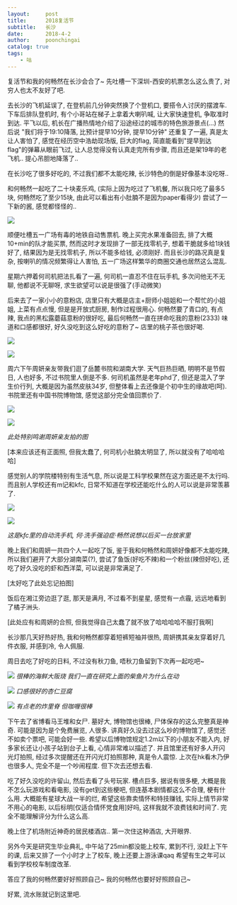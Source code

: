 ```yaml
---
layout:     post
title:      2018复活节
subtitle:   长沙
date:       2018-4-2
author:     poonchingai
catalog: true
tags:
    - 咕
---
```


复活节和我的何畅然在长沙会合了~ 先吐槽一下深圳-西安的机票怎么这么贵了, 对穷人也太不友好了吧.

去长沙的飞机延误了, 在登机前几分钟突然换了个登机口, 要搭令人讨厌的摆渡车. 下车后排队登机时, 有个小哥站在梯子上拿着大喇叭喊, 让大家快速登机, 争取准时到达. 平飞以后, 机长在广播热情地介绍了沿途经过的城市的特色旅游景点(...) 然后说 "我们将于19:10降落, 比预计提早10分钟, 提早10分钟" 还重复了一遍, 真是太让人害怕了, 感觉在经历空中浩劫现场版, 巨大的flag, 简直能看到"提早到达flag"的弹幕从眼前飞过, 让人总觉得没有认真走完所有步骤, 而且还是架19年的老飞机.. 提心吊胆地降落了.. 

在长沙吃了很多好吃的, 不过我们都不太能吃辣, 长沙特色的倒是好像基本没吃呀..

和何畅然一起吃了二十块麦乐鸡, (实际上因为吃过了飞机餐, 所以我只吃了最多5块, 何畅然吃了至少15块, 由此可以看出有小肚腩不是因为paper看得少) 尝试了一下新的酱, 感觉都怪怪的..

![](http://ww1.sinaimg.cn/large/5f6ddd39ly1fpyew1qnu3j20u0140wl1.jpg)


顺便吐槽五一广场有毒的地铁自动售票机. 晚上买完水果准备回去, 排了大概10+min的队才能买票, 然而这时才发现排了一部无找零机子, 想着干脆就多给1块钱好了, 结果因为是无找零机子, 所以不能多给钱, 必须刚好. 而且长沙的路况真是复杂, 按喇叭的情况频繁得让人害怕, 五一广场这样繁华的商圈交通也居然这么混乱. 

星期六押着何司机把法扎看了一遍, 何司机一直忍不住在玩手机, 多次问他无不无聊, 他都说不无聊呀, 求生欲望可以说是很强了(手动微笑)

后来去了一家小小的意粉店, 店里只有大概是店主+厨师小姐姐和一个帮忙的小姐姐, 上菜有点点慢, 但是是开放式厨房, 制作过程很用心. 何畅然要了青口的, 有点辣, 我点的黑松露蘑菇意粉的很好吃, 最后何畅然一直在拼命吃我的意粉(2333) 味道和口感都很好, 好久没吃到这么好吃的意粉了~ 店里的桃子茶也很好喝.

![](http://ww1.sinaimg.cn/large/5f6ddd39ly1fpyf21brglj23v92kyu0z.jpg)

![](http://ww1.sinaimg.cn/large/5f6ddd39ly1fpyf2p1elgj23v92ky7wk.jpg)


周六下午周妍亲友带我们逛了岳麓书院和湖南大学. 天气巨热巨晒, 明明不是节假日, 人也好多, 不过书院里人倒是不多. 何司机虽然是老年phd了, 但还是混入了学生价行列, 大概是因为虽然皮肤34岁, 但整体看上去还像是个初中生的缘故吧(呵). 书院里还有中国书院博物馆, 感觉这部分完全值回票价了. 

![](http://ww1.sinaimg.cn/large/5f6ddd39ly1fpyfdkvg97j22c0340qvb.jpg)

![](http://ww1.sinaimg.cn/large/5f6ddd39ly1fpyff3el3kj23402c0hdu.jpg)

*此处特别鸣谢周妍亲友拍的图*

[本来应该还有正面照, 但我太蠢了, 何司机小肚腩太明显了, 所以就没有了哈哈哈哈]

感觉别人的学院楼特别有生活气息, 所以说是工科学校果然在这方面还是不太行吗. 而且别人学校还有m记和kfc, 日常不知道在学校还能吃什么的人可以说是非常羡慕了. 

![](http://ww1.sinaimg.cn/large/5f6ddd39ly1fpyfoln6ypj23v92kyx6x.jpg)

![](http://ww1.sinaimg.cn/large/5f6ddd39ly1fpyfi2s3b0j22c0340u0x.jpg)

*这是kfc里的自动洗手机, 何·洗手强迫症·畅然说想以后买一台放家里*


晚上我们和周妍一共四个人一起吃了饭, 鉴于我和何畅然和周妍好像都不太能吃辣, 所以我们避开了大部分湖南菜(?), 尝试了鱼饭(好吃不辣)和一个粉丝(辣但好吃), 还吃了好久没吃的虾和西洋菜, 可以说是非常满足了.

[太好吃了此处忘记拍图]

饭后在湘江旁边逛了逛, 那天是满月, 不过看不到星星, 感觉有一点霾, 远远地看到了橘子洲头.

[此处应有和周妍的合照, 但我觉得自己太蠢了就不放了哈哈哈哈不服打我啊]

长沙那几天好热好热, 我和何畅然都穿着短裤短袖并很热, 周妍携其亲友穿着好几件衣服, 并感到冷, 令人佩服.


周日去吃了好吃的日料, 不过没有秋刀鱼, 唔秋刀鱼留到下次再一起吃吧~

![](http://ww1.sinaimg.cn/large/5f6ddd39ly1fpyfpo21e2j20u0140q7b.jpg)
*很棒的海鲜大阪烧 我们一直在研究上面的柴鱼片为什么在动*

![](http://ww1.sinaimg.cn/large/5f6ddd39ly1fpyfq3vri6j20u0140tbi.jpg)
*口感很好的杏仁豆腐*

![](http://ww1.sinaimg.cn/large/5f6ddd39ly1fpyfqa7u1ej20u014078p.jpg)
*有点老的炸里脊 但咖喱很棒*


下午去了省博看马王堆和女尸. 墓好大, 博物馆也很棒, 尸体保存的这么完整真是神奇. 可能是因为是个免费展览, 人很多. 讲真好久没去过这么吵的博物馆了, 感觉还不如卖个票吧, 可能会好一些. 希望以后博物馆规定1.2m以下的小朋友不能入内, 好多家长还让小孩子站到台子上看, 心情非常难以描述了. 并且馆里还有好多人开闪光灯拍照, 经过多次提醒还在开闪光灯拍照那种, 真是令人震惊. 上次在hk看木乃伊也很多人, 完全不是一个吵闹程度. 但下次去还想去看.


吃了好久没吃的许留山, 然后去看了头号玩家. 槽点巨多, 据说有很多梗, 大概是我不怎么玩游戏和看电影, 没有get到这些梗吧, 但连基本剧情都这么不合理, 梗有什么用. 大概能有星球大战一半的烂, 希望这些靠卖情怀和特技赚钱, 实际上情节非常不用心的电影, 以后标明[仅适合情怀党食用]好吗, 这样我就不浪费钱和时间了. 完全不能理解评分为什么这么高.

晚上住了机场附近神奇的居民楼酒店.. 第一次住这种酒店, 大开眼界.

另外今天是研究生毕业典礼, 中午站了25min都没能上校车, 累到不行, 没赶上下午的课, 后来又排了一个小时才上了校车, 晚上还要上游泳课qaq 希望有生之年可以看到学校校车制度改革.

答应了我的何畅然要好好照顾自己~ 我的何畅然也要好好照顾自己~

好累, 流水账就记到这里吧.